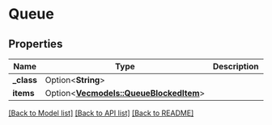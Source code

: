 # Queue

## Properties

Name | Type | Description | Notes
------------ | ------------- | ------------- | -------------
**_class** | Option<**String**> |  | [optional]
**items** | Option<[**Vec<models::QueueBlockedItem>**](QueueBlockedItem.md)> |  | [optional]

[[Back to Model list]](../README.md#documentation-for-models) [[Back to API list]](../README.md#documentation-for-api-endpoints) [[Back to README]](../README.md)


